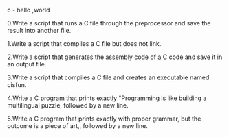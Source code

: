 c - hello ,world

0.Write a script that runs a C file through the preprocessor and save the result into another file.

1.Write a script that compiles a C file but does not link.

2.Write a script that generates the assembly code of a C code and save it in an output file.



3.Write a script that compiles a C file and creates an executable named cisfun.

4.Write a C program that prints exactly "Programming is like building a multilingual puzzle, followed by a new line.

5.Write a C program that prints exactly with proper grammar, but the outcome is a piece of art,, followed by a new line.

